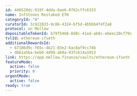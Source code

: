 ```yaml
---
id: 446528dc-910f-4dda-8ae6-0762cffc6333
name: InfStones Restaked ETH
categoryId: "4"
curatorId: 3c922833-9c86-4324-bf5d-4b5bb4f4f2a8
protocol: on Mellow
depositableTokenId: b79f5468-8d0c-41ed-ab0c-ebeec20cf79c
tvlId: ethereum-ifseth
additionalRewardsId:
  - 67186d9c-f65c-4b21-83e2-6ac8af9cc74b
  - d861a5ba-beb0-4d99-ab8a-93fcb14a1913
link: https://app.mellow.finance/vaults/ethereum-ifseth
featureMode:
  active: false
  priority: 0
urgentMode:
  active: false
ready: true
---
```

